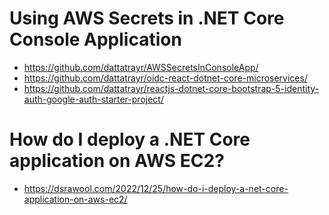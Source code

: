# Using AWS Secrets in .NET Core Console Application
+ https://github.com/dattatrayr/AWSSecretsInConsoleApp/
+ https://github.com/dattatrayr/oidc-react-dotnet-core-microservices/
+ https://github.com/dattatrayr/reactjs-dotnet-core-bootstrap-5-identity-auth-google-auth-starter-project/

# How do I deploy a .NET Core application on AWS EC2?
+ https://dsrawool.com/2022/12/25/how-do-i-deploy-a-net-core-application-on-aws-ec2/
